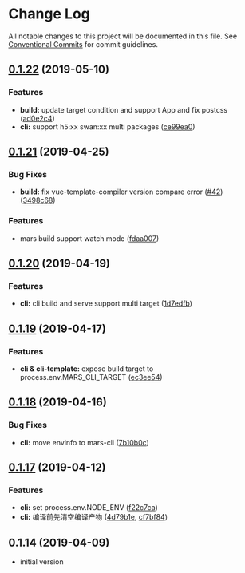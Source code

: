 # Change Log

All notable changes to this project will be documented in this file.
See [Conventional Commits](https://conventionalcommits.org) for commit guidelines.

## [0.1.22](https://github.com/max-team/Mars/compare/@marsjs/cli@0.1.21...@marsjs/cli@0.1.22) (2019-05-10)


### Features

* **build:** update target condition and support App and fix postcss ([ad0e2c4](https://github.com/max-team/Mars/commit/ad0e2c4))
* **cli:** support h5:xx  swan:xx multi packages ([ce99ea0](https://github.com/max-team/Mars/commit/ce99ea0))





## [0.1.21](https://github.com/max-team/Mars/compare/@marsjs/cli@0.1.20...@marsjs/cli@0.1.21) (2019-04-25)


### Bug Fixes

* **build:** fix vue-template-compiler version compare error ([#42](https://github.com/max-team/Mars/issues/42)) ([3498c68](https://github.com/max-team/Mars/commit/3498c68))


### Features

* mars build support watch mode ([fdaa007](https://github.com/max-team/Mars/commit/fdaa007))





## [0.1.20](https://github.com/max-team/Mars/compare/@marsjs/cli@0.1.19...@marsjs/cli@0.1.20) (2019-04-19)


### Features

* **cli:** cli build and serve support multi target ([1d7edfb](https://github.com/max-team/Mars/commit/1d7edfb))





## [0.1.19](https://github.com/max-team/Mars/compare/@marsjs/cli@0.1.18...@marsjs/cli@0.1.19) (2019-04-17)


### Features

* **cli & cli-template:** expose build target to process.env.MARS_CLI_TARGET ([ec3ee54](https://github.com/max-team/Mars/commit/ec3ee54))



## [0.1.18](https://github.com/max-team/Mars/compare/@marsjs/cli@0.1.17...@marsjs/cli@0.1.18) (2019-04-16)


### Bug Fixes

* **cli:** move envinfo to mars-cli ([7b10b0c](https://github.com/max-team/Mars/commit/7b10b0c))


## [0.1.17](https://github.com/max-team/Mars/compare/@marsjs/cli@0.1.14...@marsjs/cli@0.1.17) (2019-04-12)

### Features

* **cli:** set process.env.NODE_ENV ([f22c7ca](https://github.com/max-team/Mars/commit/f22c7ca))
* **cli:** 编译前先清空编译产物 ([4d79b1e](https://github.com/max-team/Mars/commit/4d79b1e), [cf7bf84](https://github.com/max-team/Mars/commit/cf7bf84))

## 0.1.14 (2019-04-09)

- initial version
